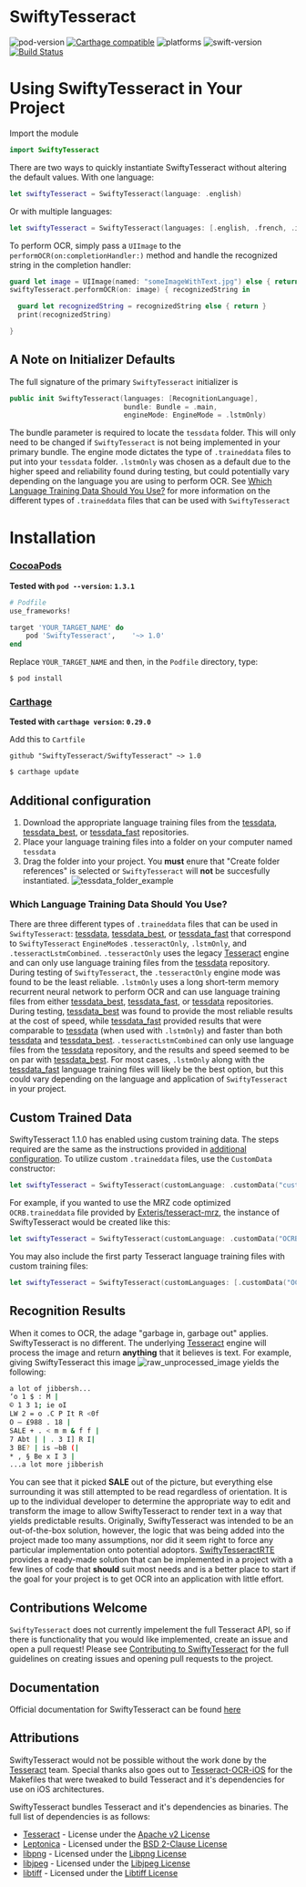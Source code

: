 # SwiftyTesseract
![pod-version](https://img.shields.io/cocoapods/v/SwiftyTesseract.svg) [![Carthage compatible](https://img.shields.io/badge/Carthage-compatible-4BC51D.svg?style=flat)](https://github.com/Carthage/Carthage) ![platforms](https://img.shields.io/badge/Platform-iOS%209.0%20%2B-lightgrey.svg) ![swift-version](https://img.shields.io/badge/Swift-4.0%20%2F%204.1-orange.svg) [![Build Status](https://travis-ci.org/SwiftyTesseract/SwiftyTesseract.svg?branch=master)](https://travis-ci.org/SwiftyTesseract/SwiftyTesseract)

# Using SwiftyTesseract in Your Project
Import the module
```swift
import SwiftyTesseract
```
There are two ways to quickly instantiate SwiftyTesseract without altering the default values. With one language:
```swift
let swiftyTesseract = SwiftyTesseract(language: .english)
```
Or with multiple languages:
```swift
let swiftyTesseract = SwiftyTesseract(languages: [.english, .french, .italian])
```
To perform OCR, simply pass a `UIImage` to the `performOCR(on:completionHandler:)` method and handle the recognized string in the completion handler:
```swift
guard let image = UIImage(named: "someImageWithText.jpg") else { return }
swiftyTesseract.performOCR(on: image) { recognizedString in

  guard let recognizedString = recognizedString else { return }
  print(recognizedString)

}
```

## A Note on Initializer Defaults
The full signature of the primary `SwiftyTesseract` initializer is
```swift
public init SwiftyTesseract(languages: [RecognitionLanguage], 
                            bundle: Bundle = .main, 
                            engineMode: EngineMode = .lstmOnly)
```
The bundle parameter is required to locate the `tessdata` folder. This will only need to be changed if `SwiftyTesseract` is not being implemented in your primary bundle. The engine mode dictates the type of `.traineddata` files to put into your `tessdata` folder. `.lstmOnly` was chosen as a default due to the higher speed and reliability found during testing, but could potentially vary depending on the language you are using to perform OCR. See [Which Language Training Data Should You Use?](#language-data) for more information on the different types of `.traineddata` files that can be used with `SwiftyTesseract`

# Installation
### [CocoaPods](https://guides.cocoapods.org/using/using-cocoapods.html)

**Tested with `pod --version`: `1.3.1`**

```ruby
# Podfile
use_frameworks!

target 'YOUR_TARGET_NAME' do
    pod 'SwiftyTesseract',    '~> 1.0'
end
```

Replace `YOUR_TARGET_NAME` and then, in the `Podfile` directory, type:

```bash
$ pod install
```

### [Carthage](https://github.com/Carthage/Carthage)

**Tested with `carthage version`: `0.29.0`**

Add this to `Cartfile`

```
github "SwiftyTesseract/SwiftyTesseract" ~> 1.0
```

```bash
$ carthage update
```

## Additional configuration
1. Download the appropriate language training files from the [tessdata](https://github.com/tesseract-ocr/tessdata), [tessdata_best](https://github.com/tesseract-ocr/tessdata_best), or [tessdata_fast](https://github.com/tesseract-ocr/tessdata_fast)  repositories.
2. Place your language training files into a folder on your computer named `tessdata`
3. Drag the folder into your project. You **must** enure that "Create folder references" is selected or `SwiftyTesseract` will **not** be succesfully instantiated.
![tessdata_folder_example](https://lh3.googleusercontent.com/fnzZw7xhM1YsPXhCnt-vG3ASoe6QP0x72uZzdpPdOOd8ApBYRTy05M5-xq6cabO7Th4SyjdFaG1PTSOnBywXujo0UOVbgb5sp1azScHfj1PvvMxWgLePs1NWrstjsAiqgURfYnUJ=w2400)


### <a name="language-data"></a>Which Language Training Data Should You Use? 
There are three different types of `.traineddata` files that can be used in `SwiftyTesseract`: [tessdata](https://github.com/tesseract-ocr/tessdata), [tessdata_best](https://github.com/tesseract-ocr/tessdata_best), or [tessdata_fast](https://github.com/tesseract-ocr/tessdata_fast) that correspond to `SwiftyTesseract` `EngineMode`s `.tesseractOnly`, `.lstmOnly`, and `.tesseractLstmCombined`. `.tesseractOnly` uses the legacy [Tesseract](https://github.com/tesseract-ocr/tesseract) engine and can only use language training files from the [tessdata](https://github.com/tesseract-ocr/tessdata) repository. During testing of `SwiftyTesseract`, the `.tesseractOnly` engine mode was found to be the least reliable. `.lstmOnly` uses a long short-term memory recurrent neural network to perform OCR and can use language training files from either [tessdata_best](https://github.com/tesseract-ocr/tessdata_best), [tessdata_fast](https://github.com/tesseract-ocr/tessdata_fast), or [tessdata](https://github.com/tesseract-ocr/tessdata) repositories. During testing, [tessdata_best](https://github.com/tesseract-ocr/tessdata_best) was found to provide the most reliable results at the cost of speed, while [tessdata_fast](https://github.com/tesseract-ocr/tessdata_fast) provided results that were comparable to [tessdata](https://github.com/tesseract-ocr/tessdata) (when used with `.lstmOnly`) and faster than both [tessdata](https://github.com/tesseract-ocr/tessdata) and [tessdata_best](https://github.com/tesseract-ocr/tessdata_best). `.tesseractLstmCombined` can only use language files from the [tessdata](https://github.com/tesseract-ocr/tessdata) repository, and the results and speed seemed to be on par with [tessdata_best](https://github.com/tesseract-ocr/tessdata_best). For most cases, `.lstmOnly` along with the [tessdata_fast](https://github.com/tesseract-ocr/tessdata_fast) language training files will likely be the best option, but this could vary depending on the language and application of `SwiftyTesseract` in your project. 

## Custom Trained Data
SwiftyTesseract 1.1.0 has enabled using custom training data. The steps required are the same as the instructions provided in [additional configuration](#additional-configuration). To utilize custom `.traineddata` files, use the `CustomData` constructor:
```swift
let swiftyTesseract = SwiftyTesseract(customLanguage: .customData("custom-traineddata-file-prefix"))
```
For example, if you wanted to use the MRZ code optimized `OCRB.traineddata` file provided by [Exteris/tesseract-mrz](https://github.com/Exteris/tesseract-mrz), the instance of SwiftyTesseract would be created like this:
```swift
let swiftyTesseract = SwiftyTesseract(customLanguage: .customData("OCRB"))
```
You may also include the first party Tesseract language training files with custom training files:
```swift
let swiftyTesseract = SwiftyTesseract(customLanguages: [.customData("OCRB"), .existingLanguage(.english)])
```

## Recognition Results
When it comes to OCR, the adage "garbage in, garbage out" applies. SwiftyTesseract is no different. The underlying [Tesseract](https://github.com/tesseract-ocr/tesseract) engine will process the image and return **anything** that it believes is text. For example, giving SwiftyTesseract this image
![raw_unprocessed_image](https://lh3.googleusercontent.com/xqGYRoK3ZPCUzNu-M-LVnmEpPBwT5QRkwGKd6nGBdCgwfAPeZGH2ctWzRQfVc4DhNoUbDmHHyQYc3iRqwjPWfBCEpIbxJiBj9aqii4XtBR1InHoMbt_jdSHvkNnKgQ7vCdhi1pVn=w2400)
yields the following:
```bash
a lot of jibbersh...
‘o 1 $ : M |
© 1 3 1; ie oI
LW 2 = o .C P It R <0f
O — £988 . 18 |
SALE + . < m m & f f |
7 Abt | | . 3 I] R I|
3 BE? | is —bB (|
* , § Be x I 3 |
...a lot more jibberish
```
You can see that it picked **SALE** out of the picture, but everything else surrounding it was still attempted to be read regardless of orientation. It is up to the individual developer to determine the appropriate way to edit and transform the image to allow SwiftyTesseract to render text in a way that yields predictable results. Originally, SwiftyTesseract was intended to be an out-of-the-box solution, however, the logic that was being added into the project made too many assumptions, nor did it seem right to force any particular implementation onto potential adoptors. [SwiftyTesseractRTE](https://github.com/Steven0351/SwiftyTesseractRTE) provides a ready-made solution that can be implemented in a project with a few lines of code that **should** suit most needs and is a better place to start if the goal for your project is to get OCR into an application with little effort.

## Contributions Welcome
`SwiftyTesseract` does not currently impelement the full Tesseract API, so if there is functionality that you would like implemented, create an issue and open a pull request! Please see [Contributing to SwiftyTesseract](Contributions.md) for the full guidelines on creating issues and opening pull requests to the project.

## Documentation
Official documentation for SwiftyTesseract can be found [here](https://swiftytesseract.github.io/SwiftyTesseract/)

## Attributions
SwiftyTesseract would not be possible without the work done by the [Tesseract](https://github.com/tesseract-ocr/tesseract) team. Special thanks also goes out to [Tesseract-OCR-iOS](https://github.com/gali8/Tesseract-OCR-iOS) for the Makefiles that were tweaked to build Tesseract and it's dependencies for use on iOS architectures.

SwiftyTesseract bundles Tesseract and it's dependencies as binaries. The full list of dependencies is as follows:
* [Tesseract](https://github.com/tesseract-ocr/tesseract) - License under the [Apache v2 License](https://github.com/tesseract-ocr/tesseract/blob/master/LICENSE)
* [Leptonica](http://www.leptonica.org) - Licensed under the [BSD 2-Clause License](http://www.leptonica.org/about-the-license.html)
* [libpng](http://www.libpng.org) - Licensed under the [Libpng License](http://www.libpng.org/pub/png/src/libpng-LICENSE.txt)
* [libjpeg](http://libjpeg.sourceforge.net) - Licensed under the [Libjpeg License](http://jpegclub.org/reference/libjpeg-license/)
* [libtiff](http://www.libtiff.org) - Licensed under the [Libtiff License](https://fedoraproject.org/wiki/Licensing:Libtiff?rd=Licensing/libtiff)
